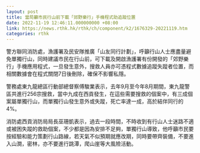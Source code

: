 ```yaml
---
layout: post
title: 當局籲市民行山前下載「郊野樂行」手機程式助追蹤位置
date: 2022-11-19 12:46:11.000000000 +08:00
link: https://news.rthk.hk/rthk/ch/component/k2/1676329-20221119.htm
categories: rthk
---
```


警方聯同消防處，漁護署及民安隊推廣「山友同行計劃」，呼籲行山人士應盡量避免單獨行山，同時建議市民在行山前，可下載及開啟漁護署有份開發的「郊野樂行」手機應用程式，一旦發生意外，搜救人員亦可憑程式數據追蹤失蹤者位置，而相關數據會在程式關閉7日後刪除，確保不影響私隱。

警務處東九龍總區行動部總督察傅駿業表示，去年9月至今年8月期間，東九龍警區共進行256宗搜救，當中九成在西貢發生，在這些需要搜救的個案中，有三成個案屬單獨行山，而單獨行山發生意外或失蹤，死亡率達一成，高於結伴同行的4%。

消防處西貢消防局局長巫珊凱表示，過去一段時間，不時收到有行山人士迷路不適或被困失蹤的救助個案，不少都是因為安排不足夠，單獨行山導致，他呼籲市民要按經驗和能力策劃行山路線，若天氣不似預期就應改期，同時要帶齊裝備，不要進入山澗，密林，亦不要進行跳潭，爬山崖等大風險活動。
